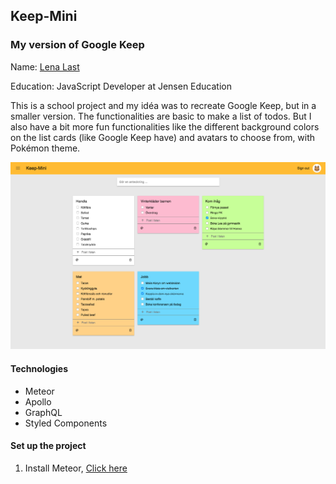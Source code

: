 ## Keep-Mini
### My version of Google Keep

Name: [Lena Last](linkedin.com/in/lena-last)

Education: JavaScript Developer at Jensen Education


This is a school project and my idéa was to recreate Google Keep, but in a smaller version.
The functionalities are basic to make a list of todos. But I also have a bit more fun functionalities like the different 
background colors on the list cards (like Google Keep have) and avatars to choose from, with Pokémon theme. 


![Keep-Mini screen shot](/public/keep-mini.png)

#### Technologies
* Meteor
* Apollo
* GraphQL
* Styled Components

#### Set up the project
1. Install Meteor, [Click here](https://www.meteor.com/install)
